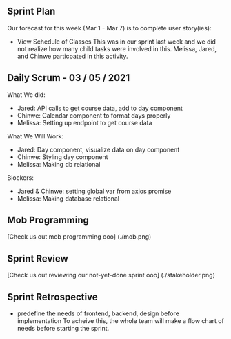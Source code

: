 ## Sprint Plan
Our forecast for this week (Mar 1 - Mar 7) is to complete user story(ies):
- View Schedule of Classes
This was in our sprint last week and we did not realize how many child tasks were involved 
in this. Melissa, Jared, and Chinwe particpated in this activity.

## Daily Scrum - 03 / 05 / 2021
What We did:
- Jared: API calls to get course data, add to day component
- Chinwe: Calendar component to format days properly
- Melissa: Setting up endpoint to get course data 

What We Will Work:
- Jared: Day component, visualize data on day component
- Chinwe: Styling day component
- Melissa: Making db relational

Blockers:
- Jared & Chinwe: setting global var from axios promise
- Melissa: Making database relational

## Mob Programming 
[Check us out mob programming ooo] (./mob.png)

## Sprint Review
[Check us out reviewing our not-yet-done sprint ooo] (./stakeholder.png) 

## Sprint Retrospective
- predefine the needs of frontend, backend, design before implementation
To acheive this, the whole team will make a flow chart of needs before starting the sprint.

